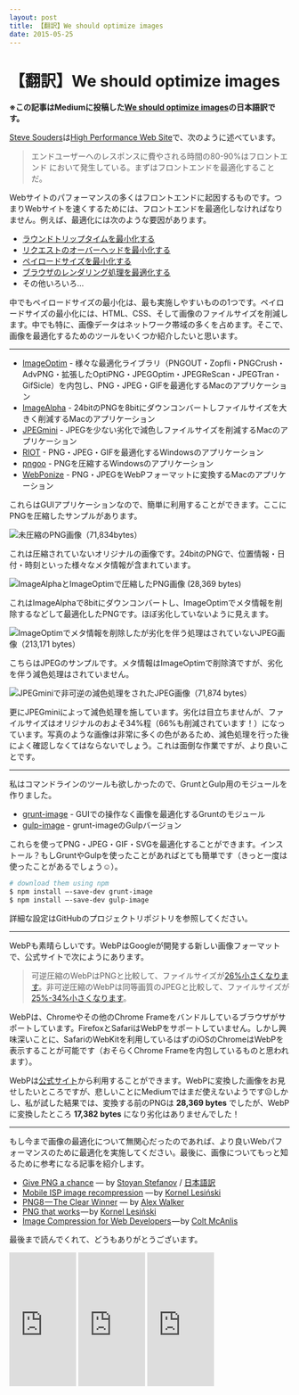 ```yaml
---
layout: post
title: 【翻訳】We should optimize images
date: 2015-05-25
---
```


# 【翻訳】We should optimize images

**※この記事はMediumに投稿した[We should optimize images](http://bit.ly/we-should-optimize-images)の日本語訳です。**

[Steve Souders](http://www.stevesouders.com/)は[High Performance Web Site](http://stevesouders.com/hpws/)で、次のように述べています。

> エンドユーザーへのレスポンスに費やされる時間の80-90%はフロントエンド において発生している。まずはフロントエンドを最適化することだ。

Webサイトのパフォーマンスの多くはフロントエンドに起因するものです。つまりWebサイトを速くするためには、フロントエンドを最適化しなければなりません。例えば、最適化には次のような要因があります。

- [ラウンドトリップタイムを最小化する](https://developers.google.com/speed/docs/insights/mobile)
- [リクエストのオーバーヘッドを最小化する](https://developers.google.com/speed/docs/insights/EnableCompression)
- [ペイロードサイズを最小化する](https://developers.google.com/speed/docs/insights/PrioritizeVisibleContent)
- [ブラウザのレンダリング処理を最適化する](https://developers.google.com/speed/docs/insights/PrioritizeVisibleContent)
- その他いろいろ…

中でもペイロードサイズの最小化は、最も実施しやすいものの1つです。ペイロードサイズの最小化には、HTML、CSS、そして画像のファイルサイズを削減します。中でも特に、画像データはネットワーク帯域の多くを占めます。そこで、画像を最適化するためのツールをいくつか紹介したいと思います。

---

- [ImageOptim](http://imageoptim.com/) - 様々な最適化ライブラリ（PNGOUT・Zopfli・PNGCrush・AdvPNG・拡張したOptiPNG・JPEGOptim・JPEGReScan・JPEGTran・GifSicle）を内包し、PNG・JPEG・GIFを最適化するMacのアプリケーション
- [ImageAlpha](http://pngmini.com/) - 24bitのPNGを8bitにダウンコンバートしファイルサイズを大きく削減するMacのアプリケーション
- [JPEGmini](http://www.jpegmini.com/) - JPEGを少ない劣化で減色しファイルサイズを削減するMacのアプリケーション
- [RIOT](http://luci.criosweb.ro/riot/) - PNG・JPEG・GIFを最適化するWindowsのアプリケーション
- [pngoo](https://code.google.com/p/pngoo/) - PNGを圧縮するWindowsのアプリケーション
- [WebPonize](https://webponize.github.io) - PNG・JPEGをWebPフォーマットに変換するMacのアプリケーション

これらはGUIアプリケーションなので、簡単に利用することができます。ここにPNGを圧縮したサンプルがあります。

![未圧縮のPNG画像（71,834bytes）](/img/posts/2015/we-should-optimize-images/uncompressed.png)

これは圧縮されていないオリジナルの画像です。24bitのPNGで、位置情報・日付・時刻といった様々なメタ情報が含まれています。

![ImageAlphaとImageOptimで圧縮したPNG画像 (28,369 bytes) ](/img/posts/2015/we-should-optimize-images/compressed.png)

これはImageAlphaで8bitにダウンコンバートし、ImageOptimでメタ情報を削除するなどして最適化したPNGです。ほぼ劣化していないように見えます。

![ImageOptimでメタ情報を削除したが劣化を伴う処理はされていないJPEG画像（213,171 bytes）](/img/posts/2015/we-should-optimize-images/uncompressed.jpg)

こちらはJPEGのサンプルです。メタ情報はImageOptimで削除済ですが、劣化を伴う減色処理はされていません。

![JPEGminiで非可逆の減色処理をされたJPEG画像（71,874 bytes）](/img/posts/2015/we-should-optimize-images/compressed.jpg)

更にJPEGminiによって減色処理を施しています。劣化は目立ちませんが、ファイルサイズはオリジナルのおよそ34%程（66%も削減されています！）になっています。写真のような画像は非常に多くの色があるため、減色処理を行った後によく確認しなくてはならないでしょう。これは面倒な作業ですが、より良いことです。

---

私はコマンドラインのツールも欲しかったので、GruntとGulp用のモジュールを作りました。

- [grunt-image](https://github.com/1000ch/grunt-image) - GUIでの操作なく画像を最適化するGruntのモジュール
- [gulp-image](https://github.com/1000ch/gulp-image) - grunt-imageのGulpバージョン

これらを使ってPNG・JPEG・GIF・SVGを最適化することができます。インストール？もしGruntやGulpを使ったことがあればとても簡単です（きっと一度は使ったことがあるでしょう☺）。

```bash
# download them using npm
$ npm install —-save-dev grunt-image
$ npm install —-save-dev gulp-image
```

詳細な設定はGitHubのプロジェクトリポジトリを参照してください。

---

WebPも素晴らしいです。WebPはGoogleが開発する新しい画像フォーマットで、公式サイトで次にようにあります。

> 可逆圧縮のWebPはPNGと比較して、ファイルサイズが[26%小さくなります](https://developers.google.com/speed/webp/docs/webp_lossless_alpha_study#results)。非可逆圧縮のWebPは同等画質のJPEGと比較して、ファイルサイズが[25%-34%小さくなります](https://developers.google.com/speed/webp/docs/webp_study)。

WebPは、Chromeやその他のChrome Frameをバンドルしているブラウザがサポートしています。FirefoxとSafariはWebPをサポートしていません。しかし興味深いことに、SafariのWebKitを利用しているはずのiOSのChromeはWebPを表示することが可能です（おそらくChrome Frameを内包しているものと思われます）。

WebPは[公式サイト](https://developers.google.com/speed/webp/)から利用することができます。WebPに変換した画像をお見せしたいところですが、悲しいことにMediumではまだ使えないようです☹しかし、私が試した結果では、変換する前のPNGは **28,369 bytes** でしたが、WebPに変換したところ **17,382 bytes** になり劣化はありませんでした！

---

もし今まで画像の最適化について無関心だったのであれば、より良いWebパフォーマンスのために最適化を実施してください。最後に、画像についてもっと知るために参考になる記事を紹介します。

- [Give PNG a chance](http://www.phpied.com/give-png-a-chance/) — by [Stoyan Stefanov](http://www.phpied.com/bio/) / [日本語訳](http://article.enja.io/articles/give-png-a-chance.html)
- [Mobile ISP image recompression](http://calendar.perfplanet.com/2013/mobile-isp-image-recompression/) — by [Kornel Lesiński](http://pornel.net/)
- [PNG8 — The Clear Winner](http://www.sitepoint.com/png8-the-clear-winner/) — by [Alex Walker](http://www.sitepoint.com/author/alex-walker/)
- [PNG that works](http://calendar.perfplanet.com/2010/png-that-works/) — by [Kornel Lesiński](http://pornel.net/)
- [Image Compression for Web Developers](http://www.html5rocks.com/en/tutorials/speed/img-compression/) — by [Colt McAnlis](http://www.html5rocks.com/en/profiles/#coltmcanlis)

最後まで読んでくれて、どうもありがとうございます。

<iframe src="https://rcm-fe.amazon-adsystem.com/e/cm?t=1000ch-22&o=9&p=8&l=as1&asins=487311361X&ref=qf_sp_asin_til&fc1=000000&IS2=1&lt1=_blank&m=amazon&lc1=0000FF&bc1=000000&bg1=FFFFFF&f=ifr" style="width:120px;height:240px;" scrolling="no" marginwidth="0" marginheight="0" frameborder="0"></iframe>
<iframe src="https://rcm-fe.amazon-adsystem.com/e/cm?t=1000ch-22&o=9&p=8&l=as1&asins=4873114462&ref=qf_sp_asin_til&fc1=000000&IS2=1&lt1=_blank&m=amazon&lc1=0000FF&bc1=000000&bg1=FFFFFF&f=ifr" style="width:120px;height:240px;" scrolling="no" marginwidth="0" marginheight="0" frameborder="0"></iframe>
<iframe src="https://rcm-fe.amazon-adsystem.com/e/cm?t=1000ch-22&o=9&p=8&l=as1&asins=4873116767&ref=qf_sp_asin_til&fc1=000000&IS2=1&lt1=_blank&m=amazon&lc1=0000FF&bc1=000000&bg1=FFFFFF&f=ifr" style="width:120px;height:240px;" scrolling="no" marginwidth="0" marginheight="0" frameborder="0"></iframe>
